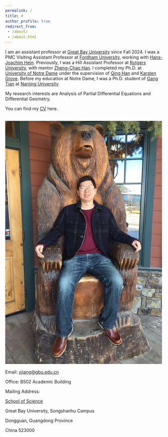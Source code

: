 ```yaml
---
permalink: /
title: #
author_profile: true
redirect_from:
 - /about/
 - /about.html
---
```


I am an assistant professor at [Great Bay University](https://www.gbu.edu.cn/detail/article/1051) since Fall 2024. I was a PMC Visiting Assistant Professor at [Fordham University](https://www.fordham.edu/academics/departments/mathematics/), working with [Hans-Joachim Hein](https://www.uni-muenster.de/FB10/Service/show_perspage.shtml?id=1521). Previously, I was a Hill Assistant Professor at [Rutgers University](https://www.math.rutgers.edu/), with mentor [Zheng-Chao Han](https://www.math.rutgers.edu/component/comprofiler/userprofile/zchan?Itemid=711). I completed my Ph.D. at [University of Notre Dame](https://math.nd.edu/) under the supervision of [Qing Han](https://math.nd.edu/) and [Karsten Grove](https://math.nd.edu/people/faculty/karsten-grove/). Before my education at Notre Dame, I was a Ph.D. student of [Gang Tian](https://www.math.princeton.edu/people/gang-tian) at [Nanjing University](https://www.nju.edu.cn/en/).

My research interests are Analysis of Partial Differential Equations and Differential Geometry. 

You can find my [CV](../assets/CV.pdf) here.

<br/><img src='/images/pic1.jpg' width = '500'>


Email: [xjiang@gbu.edu.cn](xjiang@gbu.edu.cn)

Office: B502 Academic Building

Mailing Address:

[School of Science](https://www.gbu.edu.cn/menu/86)

Great Bay University, Songshanhu Campus

Dongguan, Guangdong Province

China 523000
